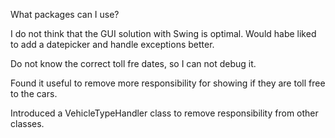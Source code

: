 What packages can I use?

I do not think that the GUI solution with Swing is optimal. Would habe liked to add a datepicker and handle exceptions better.

Do not know the correct toll fre dates, so I can not debug it.

Found it useful to remove more responsibility for showing if they are toll free to the cars.

Introduced a VehicleTypeHandler class to remove responsibility from other classes.

